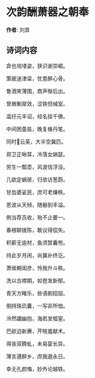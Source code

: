 # 次韵酬萧器之朝奉

**作者**: 刘弇

## 诗词内容

弇也培𪣻姿，狭识谢崇崛。

策疲迷津梁，忧患醉心骨。

鲁酒笑薄围，商声惭后出。

曾微剸犀效，涩铁但缄室。

滥纡元丰诏，经名挂千佛。

中间困齑盐，晚复椽丹笔。

同时𥬞云英，大半空冀匹。

郑卫正啾耳，冷落女娲瑟。

劳生一瓢壶，风波信浮没。

几欲定蜗居，归欤访葱蔚。

甘齿婆娑民，庶可老缣帙。

恩波从天倾，随器到丰溢。

例当荐员收，殆不止夔一。

春根聊拨陈，敢议得偿失。

积薪无逾材，鱼须暂囊笏。

持此岁月闲，尚冀补终讫。

萧侯朝闺彦，怜我升斗秩。

洗以古襟期，如鬯发新郁。

青天方睹乐，些语剧招屈。

倒持珠玑囊，一写非所恤。

泠然蠲幽抱，海若发瓠窒。

巴歈迫新赓，芹暄羞献术。

得丧双腾虬，未易婴长异。

薄言遵醉乡，庶我遨永日。

幸无孔颜悔，妙外论越轶。

